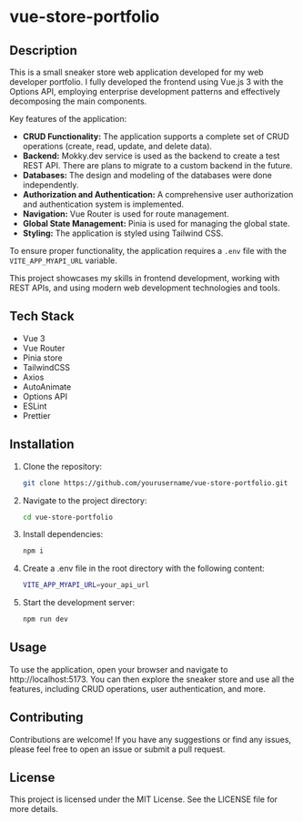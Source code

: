 # vue-store-portfolio

## Description

This is a small sneaker store web application developed for my web developer portfolio. I fully developed the frontend using Vue.js 3 with the Options API, employing enterprise development patterns and effectively decomposing the main components.

Key features of the application:

- **CRUD Functionality:** The application supports a complete set of CRUD operations (create, read, update, and delete data).
- **Backend:** Mokky.dev service is used as the backend to create a test REST API. There are plans to migrate to a custom backend in the future.
- **Databases:** The design and modeling of the databases were done independently.
- **Authorization and Authentication:** A comprehensive user authorization and authentication system is implemented.
- **Navigation:** Vue Router is used for route management.
- **Global State Management:** Pinia is used for managing the global state.
- **Styling:** The application is styled using Tailwind CSS.

To ensure proper functionality, the application requires a `.env` file with the `VITE_APP_MYAPI_URL` variable.

This project showcases my skills in frontend development, working with REST APIs, and using modern web development technologies and tools.

## Tech Stack

- Vue 3
- Vue Router
- Pinia store
- TailwindCSS
- Axios
- AutoAnimate
- Options API
- ESLint
- Prettier

## Installation

1. Clone the repository:

   ```bash
   git clone https://github.com/yourusername/vue-store-portfolio.git
   
2. Navigate to the project directory:
   
   ```bash
   cd vue-store-portfolio
   
4. Install dependencies:
   
   ```bash
   npm i
   
4. Create a .env file in the root directory with the following content:
   ```bash
   VITE_APP_MYAPI_URL=your_api_url

5. Start the development server:
   ```bash
   npm run dev

## Usage

To use the application, open your browser and navigate to http://localhost:5173. You can then explore the sneaker store and use all the features, including CRUD operations, user authentication, and more.

## Contributing

Contributions are welcome! If you have any suggestions or find any issues, please feel free to open an issue or submit a pull request.

## License

This project is licensed under the MIT License. See the LICENSE file for more details.

